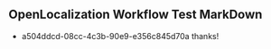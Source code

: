 ## OpenLocalization Workflow Test MarkDown
* a504ddcd-08cc-4c3b-90e9-e356c845d70a thanks!

<!--HONumber=Aug16_HO5-->


